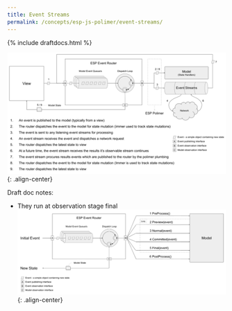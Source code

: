 ```yaml
---
title: Event Streams
permalink: /concepts/esp-js-polimer/event-streams/
---
```


{% include draftdocs.html %}

![](../../../images/gslides-polimer-async-flow.png){: .align-center}

Draft doc notes:
* They run at observation stage final
  ![](../../../images/gslides-state-workflow.png){: .align-center}
 